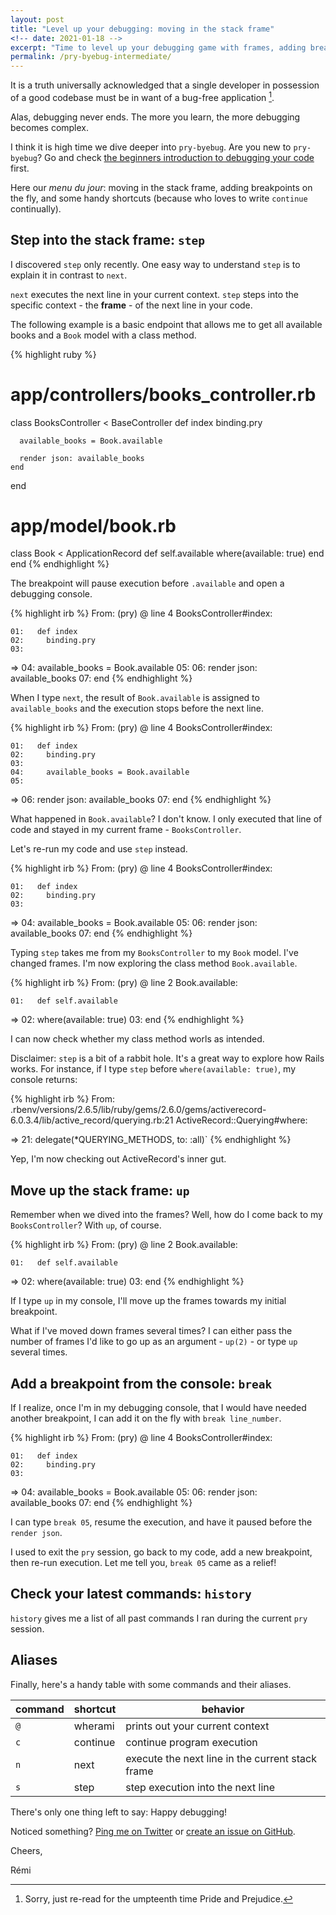 ```yaml
---
layout: post
title: "Level up your debugging: moving in the stack frame"
<!-- date: 2021-01-18 -->
excerpt: "Time to level up your debugging game with frames, adding breakpoints on the fly, and some handy shortcuts."
permalink: /pry-byebug-intermediate/
---
```


It is a truth universally acknowledged that a single developer in possession of a good codebase must be in want of a bug-free application [^1].

Alas, debugging never ends. The more you learn, the more debugging becomes complex.

I think it is high time we dive deeper into `pry-byebug`. Are you new to `pry-byebug`? Go and check [the beginners introduction to debugging your code](({{site.baseurl}}/pry-byebug-tutorial/)) first.

Here our _menu du jour_: moving in the stack frame, adding breakpoints on the fly, and some handy shortcuts (because who loves to write `continue` continually).

## Step into the stack frame: `step`

I discovered `step` only recently. One easy way to understand `step` is to explain it in contrast to `next`.

`next` executes the next line in your current context. `step` steps into the specific context - the **frame** - of the next line in your code.

The following example is a basic endpoint that allows me to get all available books and a `Book` model with a class method.

{% highlight ruby %}
  # app/controllers/books_controller.rb
  class BooksController < BaseController
    def index
      binding.pry

      available_books = Book.available

      render json: available_books
    end
  end

  # app/model/book.rb
  class Book < ApplicationRecord
    def self.available
      where(available: true)
    end
  end
{% endhighlight %}

The breakpoint will pause execution before `.available` and open a debugging console.

{% highlight irb %}
  From: (pry) @ line 4 BooksController#index:

    01:   def index
    02:     binding.pry
    03:
 => 04:     available_books = Book.available
    05:
    06:     render json: available_books
    07:   end
{% endhighlight %}

When I type `next`, the result of `Book.available` is assigned to `available_books` and the execution stops before the next line.

{% highlight irb %}
  From: (pry) @ line 4 BooksController#index:

    01:   def index
    02:     binding.pry
    03:
    04:     available_books = Book.available
    05:
 => 06:     render json: available_books
    07:   end
{% endhighlight %}

What happened in `Book.available`? I don't know. I only executed that line of code and stayed in my current frame - `BooksController`.

Let's re-run my code and use `step` instead.

{% highlight irb %}
  From: (pry) @ line 4 BooksController#index:

    01:   def index
    02:     binding.pry
    03:
 => 04:     available_books = Book.available
    05:
    06:     render json: available_books
    07:   end
{% endhighlight %}

Typing `step` takes me from my `BooksController` to my `Book` model. I've changed frames. I'm now exploring the class method `Book.available`.

{% highlight irb %}
  From: (pry) @ line 2 Book.available:

    01:   def self.available
 => 02:     where(available: true)
    03:   end
{% endhighlight %}

I can now check whether my class method worls as intended.

Disclaimer: `step` is a bit of a rabbit hole. It's a great way to explore how Rails works. For instance, if I type `step` before `where(available: true)`, my console returns:

{% highlight irb %}
  From: .rbenv/versions/2.6.5/lib/ruby/gems/2.6.0/gems/activerecord-6.0.3.4/lib/active_record/querying.rb:21 ActiveRecord::Querying#where:

 => 21: delegate(*QUERYING_METHODS, to: :all)`
{% endhighlight %}

Yep, I'm now checking out ActiveRecord's inner gut.

## Move up the stack frame: `up`

Remember when we dived into the frames? Well, how do I come back to my `BooksController`? With `up`, of course.

{% highlight irb %}
  From: (pry) @ line 2 Book.available:

    01:   def self.available
 => 02:     where(available: true)
    03:   end
{% endhighlight %}

If I type `up` in my console, I'll move up the frames towards my initial breakpoint.

What if I've moved down frames several times? I can either pass the number of frames I'd like to go up as an argument - `up(2)` - or type `up` several times.

## Add a breakpoint from the console: `break`

If I realize, once I'm in my debugging console, that I would have needed another breakpoint, I can add it on the fly with `break line_number`.

{% highlight irb %}
  From: (pry) @ line 4 BooksController#index:

    01:   def index
    02:     binding.pry
    03:
 => 04:     available_books = Book.available
    05:
    06:     render json: available_books
    07:   end
{% endhighlight %}

I can type `break 05`, resume the execution, and have it paused before the `render json`.

I used to exit the `pry` session, go back to my code, add a new breakpoint, then re-run execution. Let me tell you, `break 05` came as a relief!

## Check your latest commands: `history`

`history` gives me a list of all past commands I ran during the current `pry` session.

## Aliases

Finally, here's a handy table with some commands and their aliases.

| command   | shortcut | behavior
| ---       | ---      | ---
| `@`       | wherami  | prints out your current context
| `c`       | continue | continue program execution
| `n`       | next     | execute the next line in the current stack frame
| `s`       | step     | step execution into the next line


There's only one thing left to say: Happy debugging!

Noticed something? [Ping me on Twitter](https://twitter.com/mercier_remi) or [create an issue on GitHub](https://github.com/merciremi/remicodes/issues/new).

Cheers,

Rémi

[^1]: Sorry, just re-read for the umpteenth time Pride and Prejudice.
